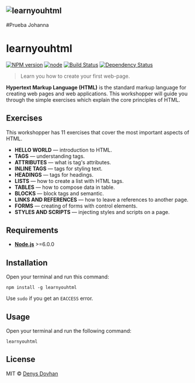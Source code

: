 ![learnyouhtml](./preview.png)
------------
#Prueba Johanna
# learnyouhtml

[![NPM version][npm-image]][npm-url]
[![node][node-image]][node-url]
[![Build Status][buildstat-image]][buildstat-url]
[![Dependency Status][depstat-image]][depstat-url]

> Learn you how to create your first web-page.

**Hypertext Markup Language (HTML)** is the standard markup language for creating web pages and web applications. This workshopper will guide you through the simple exercises which explain the core principles of HTML.

## Exercises

This workshopper has 11 exercises that cover the most important aspects of HTML.

* **HELLO WORLD** — introduction to HTML.
* **TAGS** — understanding tags.
* **ATTRIBUTES** — what is tag's attributes.
* **INLINE TAGS** — tags for styling text.
* **HEADINGS** — tags for headings.
* **LISTS** — how to create a list with HTML tags.
* **TABLES** — how to compose data in table.
* **BLOCKS** — block tags and semantic.
* **LINKS AND REFERENCES** — how to leave a references to another page.
* **FORMS** — creating of forms with control elements.
* **STYLES AND SCRIPTS** — injecting styles and scripts on a page.

## Requirements

* [**Node.js**](node-url) >=6.0.0

## Installation

Open your terminal and run this command:

```
npm install -g learnyouhtml
```

Use `sudo` if you get an `EACCESS` error.

## Usage

Open your terminal and run the following command:

```
learnyouhtml
```

## License

MIT © [Denys Dovhan](http://denysdovhan.com)

<!-- References -->

[html]: https://en.wikipedia.org/wiki/HTML

<!-- Badges -->

[npm-url]: https://npmjs.org/package/learnyouhtml
[npm-image]: https://img.shields.io/npm/v/learnyouhtml.svg?style=flat-square

[node-url]: https://nodejs.org/en/download/
[node-image]: https://img.shields.io/node/v/learnyouhtml.svg?style=flat-square

[depstat-url]: https://david-dm.org/denysdovhan/learnyouhtml
[depstat-image]: https://david-dm.org/denysdovhan/learnyouhtml.svg?style=flat-square

[buildstat-url]: https://travis-ci.org/denysdovhan/learnyouhtml
[buildstat-image]: https://img.shields.io/travis/denysdovhan/learnyouhtml.svg?style=flat-square
